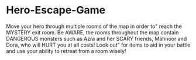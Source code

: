 # Hero-Escape-Game
Move your hero through multiple rooms of the map in order to" reach the MYSTERY exit room. Be AWARE, the rooms throughout the map contain DANGEROUS monsters such as Azra and her SCARY friends, Mahnoor and Dora, who will HURT you at all costs! Look out" for items to aid in your battle and use your ability to retreat from a room wisely!
